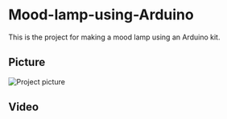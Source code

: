# Mood-lamp-using-Arduino

This is the project for making a mood lamp using an Arduino kit. 

## Picture

![Project picture](https://github.com/ijaejun1025/Mood_lamp-Arduino/assets/154036705/e59e756c-ece1-41d0-8c31-a5394e98f397)

## Video
